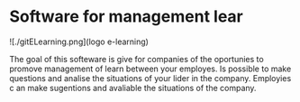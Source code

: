 # Software for management lear

![./gitELearning.png](logo e-learning)

The goal of this softeware is give for companies of the oportunies to 
promove management of learn between your employes. Is possible to make 
questions and analise the situations of your lider in the company. Employies c
an make sugentions and avaliable the situations of the company.